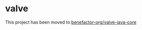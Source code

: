 # valve
This project has been moved to [benefactor-org/valve-java-core](https://github.com/benefactor-org/valve)
